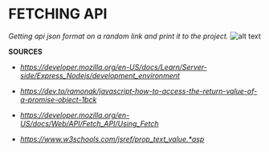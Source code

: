 # **FETCHING API**
_Getting api json format on a random link and print it to the project._
![alt text](https://i.imgur.com/VqiK5zi.png)

**SOURCES**
*    _https://developer.mozilla.org/en-US/docs/Learn/Server-side/Express_Nodejs/development_environment_

*    _https://dev.to/ramonak/javascript-how-to-access-the-return-value-of-a-promise-object-1bck_

*    _https://developer.mozilla.org/en-US/docs/Web/API/Fetch_API/Using_Fetch_

*    _https://www.w3schools.com/jsref/prop_text_value.*asp_
